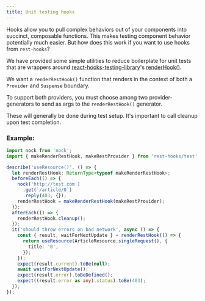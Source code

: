 ```yaml
---
title: Unit testing hooks
---
```


Hooks allow you to pull complex behaviors out of your components into succinct,
composable functions. This makes testing component behavior potentially much
easier. But how does this work if you want to use hooks from `rest-hooks`?

We have provided some simple utilities to reduce boilerplate for unit tests
that are wrappers around [react-hooks-testing-library](https://github.com/mpeyper/react-hooks-testing-library)'s [renderHook()](https://github.com/mpeyper/react-hooks-testing-library#renderhookcallback-options).

We want a `renderRestHook()` function that renders in the context of both
a `Provider` and `Suspense` boundary.

To support both providers, you must choose among two provider-generators to
send as args to the `renderRestHook()` generator.

These will generally be done during test setup. It's important to call cleanup
upon test completion.

### Example:

```typescript
import nock from 'nock';
import { makeRenderRestHook, makeRestProvider } from 'rest-hooks/test';

describe('useResource()', () => {
  let renderRestHook: ReturnType<typeof makeRenderRestHook>;
  beforeEach(() => {
    nock('http://test.com')
      .get(`/article/0`)
      .reply(403, {});
    renderRestHook = makeRenderRestHook(makeRestProvider);
  });
  afterEach(() => {
    renderRestHook.cleanup();
  });
  it('should throw errors on bad network', async () => {
    const { result, waitForNextUpdate } = renderRestHook(() => {
      return useResource(ArticleResource.singleRequest(), {
        title: '0',
      });
    });
    expect(result.current).toBe(null);
    await waitForNextUpdate();
    expect(result.error).toBeDefined();
    expect((result.error as any).status).toBe(403);
  });
});
```

